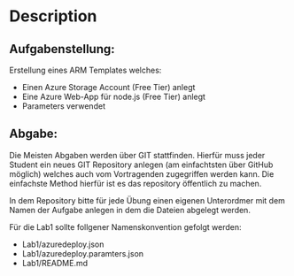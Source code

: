 # Description


## Aufgabenstellung:

Erstellung eines ARM Templates welches:

* Einen Azure Storage Account (Free Tier) anlegt
* Eine Azure Web-App für node.js (Free Tier) anlegt
* Parameters verwendet

## Abgabe:

Die Meisten Abgaben werden über GIT stattfinden. Hierfür muss jeder Student ein neues GIT Repository anlegen (am einfachtsten über GitHub möglich) welches auch vom Vortragenden zugegriffen werden kann. Die einfachste Method hierfür ist es das repository öffentlich zu machen. 

In dem Repository bitte für jede Übung einen eigenen Unterordmer mit dem Namen der Aufgabe anlegen in dem die Dateien abgelegt werden. 

Für die Lab1 sollte follgener Namenskonvention gefolgt werden: 

* Lab1/azuredeploy.json
* Lab1/azuredeploy.paramters.json
* Lab1/README.md
